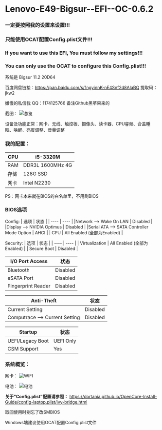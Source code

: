 # Lenovo-E49-Bigsur--EFI--OC-0.6.2

### 一定要按照我的设置来设置!!!
### 只能使用OCAT配置Config.plist文件!!!

### If you want to use this EFI, You must follow my settings!!!
### You can only use the OCAT to configure this Config.plist!!!

系统是 Bigsur 11.2 20D64

百度网盘链接：https://pan.baidu.com/s/1ngyinnK-nE4Snf2d8AIaBQ 提取码：jkw2

嫌慢的私信我 QQ：1174125766 备注Github黑苹果来的

截图：
![总览](https://user-images.githubusercontent.com/95116110/167303238-ef21def1-3f5f-45c7-ad5c-7f13b780d258.png)

设备及功能正常：网卡、无线、触控板、摄像头、读卡器、CPU睿频、合盖睡眠、唤醒、亮度调整、音量调整

### 我的配置：
| CPU | i5-3320M |
| ---- | ---- |
| RAM | DDR3L 1600MHz 4G |
| 存储 | 128G SSD |
| 网卡 | Intel N2230 |  

PS：网卡本来就在BIOS的白名单里，不用刷BIOS

### BIOS选项

Config:
| 选项 | 状态 |
| ---- | ---- |
|Network --> Wake On LAN | Disabled |
|Display --> NVIDIA Optimus | Disabled |
|Serial ATA --> SATA Controller Mode Option | AHCI |
| CPU | All Enabled (全部为Enabled) |

Security:
| 选项 | 状态 |
| ---- | ---- |
| Virtualization | All Enabled (全部为Enabled) |
| Secure Boot | Disabled |

| I/O Port Access | 状态 |
| ---- | ---- |
| Bluetooth | Disabled |
| eSATA Port | Disabled |
| Fingerprint Reader | Disabled |

| Anti-Theft | 状态 |
| ---- | ---- |
| Current Setting | Disabled |
| Computrace --> Current Setting | Disabled |

|Startup| 状态 |
| ---- | ---- |
| UEFI/Legacy Boot | UEFI Only |
| CSM Support | Yes |



### 系统概览：
网卡：
![WIFI](https://user-images.githubusercontent.com/95116110/167303262-f62e0d32-bc7f-4b8c-bfef-a4e72f20e50a.png)

电池：
![电池](https://user-images.githubusercontent.com/95116110/167303278-b9edec4e-3067-47fc-b7f6-2d8bfe7c0959.png)

**关于"Config.plist"配置请参照：**
https://dortania.github.io/OpenCore-Install-Guide/config-laptop.plist/ivy-bridge.html

取回使用时别忘了改SMBIOS 

Windows端建议使用OCAT配置Config.plist文件

